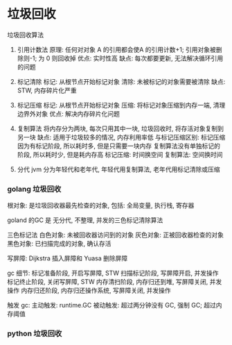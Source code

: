 # 垃圾回收

垃圾回收算法

1. 引用计数法
   原理: 任何对对象 A 的引用都会使A 的引用计数+1; 引用对象被删除则-1; 为 0 则回收掉
   优点: 实时性高
   缺点: 每次都要更新, 无法解决循环引用的问题

2. 标记清除
   标记: 从根节点开始标记对象
   清除: 未被标记的对象需要被清除
   缺点: STW, 内存碎片化严重

3. 标记压缩
   标记: 从根节点开始标记对象
   压缩: 将标记对象压缩到内存一端, 清理边界外对象
   优点: 解决内存碎片化问题

4. 复制算法
   将内存分为两块, 每次只用其中一块, 垃圾回收时, 将存活对象复制到另一块
   缺点: 适用于垃圾较多的情况, 内存利用率低
   与标记压缩区别: 
       标记压缩因为有标记阶段, 所以耗时多, 但是只需要一块内存
       复制算法没有单独标记的阶段, 所以耗时少, 但是耗内存高
   标记压缩: 时间换空间
   复制算法: 空间换时间

5. 分代
   jvm 分为年轻代和老年代, 年轻代用复制算法, 老年代用标记清除或压缩



### golang 垃圾回收

根对象:
    是垃圾回收器最先检查的对象, 包括:
    全局变量, 执行栈, 寄存器

goland 的GC 是 无分代, 不整理, 并发的三色标记清除算法

三色标记法
    白色对象: 未被回收器访问到的对象
    灰色对象: 正被回收器检查的对象
    黑色对象: 已扫描完成的对象, 确认存活

写屏障:
    Dijkstra 插入屏障和 Yuasa 删除屏障

gc 细节:
    标记准备阶段, 开启写屏障, STW
    扫描标记阶段, 写屏障开启, 并发操作
    标记终止阶段, 关闭写屏障, STW
    内存清扫阶段, 内存归还到堆, 写屏障关闭, 并发操作
    内存归还阶段, 内存归还操作系统, 写屏障关闭, 并发操作

触发 gc:
    主动触发: runtime.GC
    被动触发: 
        超过两分钟没有 GC, 强制 GC;
        超过内存阈值



### python 垃圾回收

